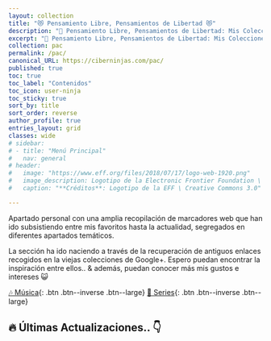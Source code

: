```yaml
---
layout: collection
title: "😻 Pensamiento Libre, Pensamientos de Libertad 😻"
description: "📰 Pensamiento Libre, Pensamientos de Libertad: Mis Colecciones"
excerpt: "📰 Pensamiento Libre, Pensamientos de Libertad: Mis Colecciones"
collection: pac
permalink: /pac/
canonical_URL: https://ciberninjas.com/pac/
published: true
toc: true
toc_label: "Contenidos"
toc_icon: user-ninja
toc_sticky: true
sort_by: title
sort_order: reverse
author_profile: true
entries_layout: grid
classes: wide
# sidebar:
# - title: "Menú Principal"
#   nav: general
# header:
#   image: "https://www.eff.org/files/2018/07/17/logo-web-1920.png"
#   image_description: Logotipo de la Electronic Frontier Foundation \ Visto en Ciberninjas
#   caption: "**Créditos**: Logotipo de la EFF \ Creative Commons 3.0"

---
```


<!-- -->
Apartado personal con una amplia recopilación de marcadores web que han ido subsistiendo entre mis favoritos hasta la actualidad, segregados en diferentes apartados temáticos.

La sección ha ido naciendo a través de la recuperación de antiguos enlaces recogidos en la viejas colecciones de Google+. Espero puedan encontrar la inspiración entre ellos.. & además, puedan conocer más mis gustos e intereses 😺

[🎶 Música](/categoria/#m%C3%BAsica "Categoría de Música"){: .btn .btn--inverse .btn--large} [🎥 Series](/categoria/#v%C3%ADdeo-series "Categoría de Series"){: .btn .btn--inverse .btn--large} 

## 🔥 Últimas Actualizaciones.. 👇

